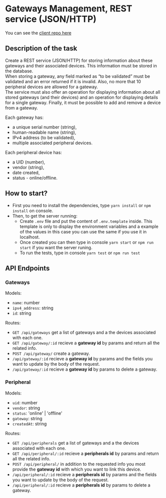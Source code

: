 # Gateways Management, REST service (JSON/HTTP)

You can see the [client repo here](https://github.com/acm-97/musala-gateways-client)

## Description of the task

Create a REST service (JSON/HTTP) for storing information about these
gateways and their associated devices. This information must be stored in the database.\
When storing a gateway, any field marked as “to be validated” must be validated and an
error returned if it is invalid. Also, no more that 10 peripheral devices are allowed for a
gateway.\
The service must also offer an operation for displaying information about all stored gateways
(and their devices) and an operation for displaying details for a single gateway. Finally, it
must be possible to add and remove a device from a gateway.

Each gateway has:

- a unique serial number (string),
- human-readable name (string),
- IPv4 address (to be validated),
- multiple associated peripheral devices.

Each peripheral device has:

- a UID (number),
- vendor (string),
- date created,
- status - online/offline.

## How to start?

- First you need to install the dependencies, type `yarn install` or `npm install` on console.
- Then, to get the server running:
  - Create `.env` file and put the content of `.env.template` inside. This template is only to display the environment variables and a example of the values in this case you can use the same if you use it in localhost.
  - Once created you can then type in console `yarn start` or `npm run start` if you want the server runing.
  - To run the tests, type in console `yarn test` or `npm run test`

## API Endpoints

### Gateways

Models:

- `name`: number
- `ipv4_address`: string
- `id`: string

Routes:

- `GET /api/gateways` get a list of gateways and a the devices associated with each one.
- `GET /api/gateway/:id` recieve a **gateway id** by params and return all the related info.
- `POST /api/gateway/` create a gateway.
- `/api/gateway/:id` recieve a **gateway id** by params and the fields you want to update by the body of the request.
- `/api/gateway/:id` recieve a **gateway id** by params to delete a gateway.

### Peripheral

Models:

- `uid`: number
- `vendor`: string
- `status`: 'online' | 'offline'
- `gateway`: string
- `createdAt`: string

Routes:

- `GET /api/peripherals` get a list of gateways and a the devices associated with each one.
- `GET /api/peripheral/:id` recieve a **peripherals id** by params and return all the related info.
- `POST /api/peripheral/` in addition to the requested info you most provide the **gateway id** with which you want to link this device.
- `/api/peripheral/:id` recieve a **peripherals id** by params and the fields you want to update by the body of the request.
- `/api/peripheral/:id` recieve a **peripherals id** by params to delete a gateway.
